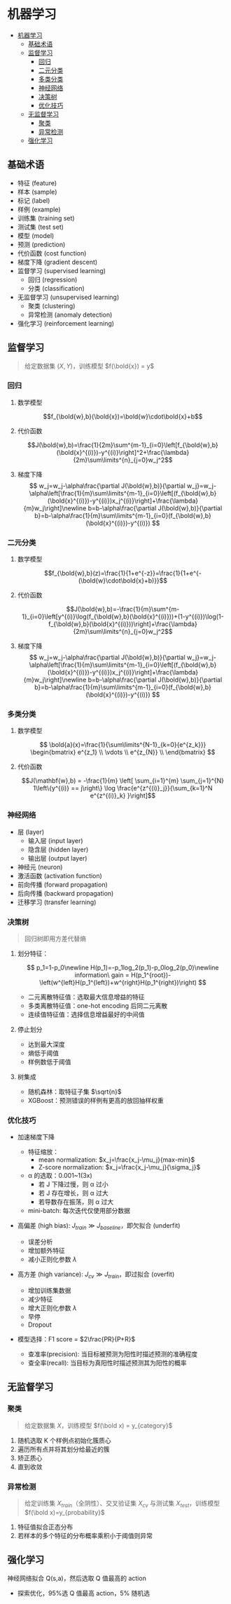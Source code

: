 # 机器学习

- [机器学习](#机器学习)
  - [基础术语](#基础术语)
  - [监督学习](#监督学习)
    - [回归](#回归)
    - [二元分类](#二元分类)
    - [多类分类](#多类分类)
    - [神经网络](#神经网络)
    - [决策树](#决策树)
    - [优化技巧](#优化技巧)
  - [无监督学习](#无监督学习)
    - [聚类](#聚类)
    - [异常检测](#异常检测)
  - [强化学习](#强化学习)

## 基础术语

- 特征 (feature)
- 样本 (sample)
- 标记 (label)
- 样例 (example)
- 训练集 (training set)
- 测试集 (test set)
- 模型 (model)
- 预测 (prediction)
- 代价函数 (cost function)
- 梯度下降 (gradient descent)
- 监督学习 (supervised learning)
  - 回归 (regression)
  - 分类 (classification)
- 无监督学习 (unsupervised learning)
  - 聚类 (clustering)
  - 异常检测 (anomaly detection)
- 强化学习 (reinforcement learning)

## 监督学习

> 给定数据集 $(X, Y)$，训练模型 $f(\bold{x}) = y$

### 回归

1. 数学模型

   $$f_{\bold{w},b}(\bold{x})=\bold{w}\cdot\bold{x}+b$$

2. 代价函数

   $$J(\bold{w},b)=\frac{1}{2m}\sum^{m-1}_{i=0}\left[f_{\bold{w},b}(\bold{x}^{(i)})-y^{(i)}\right]^2+\frac{\lambda}{2m}\sum\limits^{n}_{j=0}w_j^2$$

3. 梯度下降
   $$
   w_j=w_j-\alpha\frac{\partial J(\bold{w},b)}{\partial w_j}=w_j-\alpha\left[\frac{1}{m}\sum\limits^{m-1}_{i=0}\left[(f_{\bold{w},b}(\bold{x}^{(i)})-y^{(i)})x_j^{(i)}\right]+\frac{\lambda}{m}w_j\right]\newline
   b=b-\alpha\frac{\partial J(\bold{w},b)}{\partial b}=b-\alpha\frac{1}{m}\sum\limits^{m-1}_{i=0}(f_{\bold{w},b}(\bold{x}^{(i)})-y^{(i)})
   $$

### 二元分类

1. 数学模型

   $$f_{\bold{w},b}(z)=\frac{1}{1+e^{-z}}=\frac{1}{1+e^{-(\bold{w}\cdot\bold{x}+b)}}$$

2. 代价函数

   $$J(\bold{w},b)=-\frac{1}{m}\sum^{m-1}_{i=0}\left[y^{(i)}\log(f_{\bold{w},b}(\bold{x}^{(i)}))+(1-y^{(i)})\log(1-f_{\bold{w},b}(\bold{x}^{(i)}))\right]+\frac{\lambda}{2m}\sum\limits^{n}_{j=0}w_j^2$$

3. 梯度下降
   $$
   w_j=w_j-\alpha\frac{\partial J(\bold{w},b)}{\partial w_j}=w_j-\alpha\left[\frac{1}{m}\sum\limits^{m-1}_{i=0}\left[(f_{\bold{w},b}(\bold{x}^{(i)})-y^{(i)})x_j^{(i)}\right]+\frac{\lambda}{m}w_j\right]\newline
   b=b-\alpha\frac{\partial J(\bold{w},b)}{\partial b}=b-\alpha\frac{1}{m}\sum\limits^{m-1}_{i=0}(f_{\bold{w},b}(\bold{x}^{(i)})-y^{(i)})
   $$

### 多类分类

1. 数学模型

   $$
    \bold{a}(x)=\frac{1}{\sum\limits^{N-1}_{k=0}{e^{z_k}}}
    \begin{bmatrix}
    e^{z_1} \\
    \vdots \\
    e^{z_{N}} \\
    \end{bmatrix}
   $$

2. 代价函数

   $$J(\mathbf{w},b) = -\frac{1}{m} \left[ \sum_{i=1}^{m} \sum_{j=1}^{N}  1\left\{y^{(i)} == j\right\} \log \frac{e^{z^{(i)}_j}}{\sum_{k=1}^N e^{z^{(i)}_k} }\right]$$

### 神经网络

- 层 (layer)
  - 输入层 (input layer)
  - 隐含层 (hidden layer)
  - 输出层 (output layer)
- 神经元 (neuron)
- 激活函数 (activation function)
- 前向传播 (forward propagation)
- 后向传播 (backward propagation)
- 迁移学习 (transfer learning)

### 决策树

> 回归树即用方差代替熵

1. 划分特征：

   $$
   p_1=1-p_0\newline
   H(p_1)=-p_1log_2(p_1)-p_0log_2(p_0)\newline
   information\ gain = H(p_1^{root})-\left(w^{left}H(p_1^{left})+w^{right}H(p_1^{right})\right)
   $$

   - 二元离散特征值：选取最大信息增益的特征
   - 多类离散特征值：one-hot encoding 后同二元离散
   - 连续值特征值：选择信息增益最好的中间值

2. 停止划分

   - 达到最大深度
   - 熵低于阈值
   - 样例数低于阈值

3. 树集成
   - 随机森林：取特征子集 $\sqrt{n}$
   - XGBoost：预测错误的样例有更高的放回抽样权重

### 优化技巧

- 加速梯度下降

  - 特征缩放：
    - mean normalization: $x_j=\frac{x_j-\mu_j}{max-min}$
    - Z-score normalization: $x_j=\frac{x_j-\mu_j}{\sigma_j}$
  - α 的选取：0.001~1(3x)
    - 若 J 下降过慢，则 α 过小
    - 若 J 存在增长，则 α 过大
    - 若导数存在振荡，则 α 过大
  - mini-batch: 每次迭代仅使用部分数据

- 高偏差 (high bias): $J_{train} \gg J_{baseline}$，即欠拟合 (underfit)

  - 误差分析
  - 增加额外特征
  - 减小正则化参数 $\lambda$

- 高方差 (high variance): $J_{cv} \gg J_{train}$，即过拟合 (overfit)

  - 增加训练集数据
  - 减少特征
  - 增大正则化参数 $\lambda$
  - 早停
  - Dropout

- 模型选择：F1 score = $2\frac{PR}{P+R}$
  - 查准率(precision): 当目标被预测为阳性时描述预测的准确程度
  - 查全率(recall): 当目标为真阳性时描述预测其为阳性的概率

## 无监督学习

### 聚类

> 给定数据集 $X$，训练模型 $f(\bold x) = y_{category}$

1. 随机选取 K 个样例点初始化簇质心
2. 遍历所有点并将其划分给最近的簇
3. 矫正质心
4. 直到收敛

### 异常检测

> 给定训练集 $X_{train}$（全阴性）、交叉验证集 $X_{cv}$ 与测试集 $X_{test}$，训练模型 $f(\bold x)=y_{probability}$

1. 特征值拟合正态分布
2. 若样本的多个特征的分布概率乘积小于阈值则异常

## 强化学习

神经网络拟合 Q(s,a)，然后选取 Q 值最高的 action

- 探索优化，95%选 Q 值最高 action，5% 随机选
